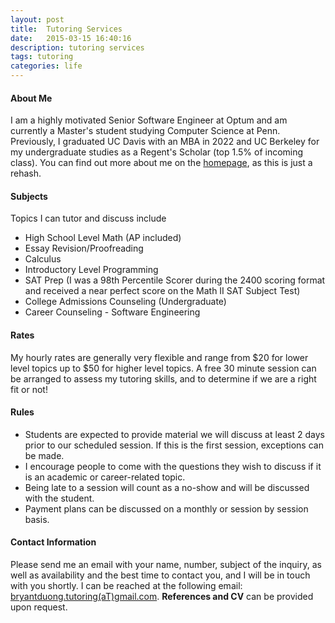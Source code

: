 ```yaml
---
layout: post
title:  Tutoring Services
date:   2015-03-15 16:40:16
description: tutoring services
tags: tutoring
categories: life
---
```


#### About Me

I am a highly motivated Senior Software Engineer at Optum and am currently a Master's student studying Computer Science at Penn. Previously, I graduated UC Davis with an MBA in 2022 and UC Berkeley for my undergraduate studies as a Regent's Scholar (top 1.5% of incoming class). You can find out more about me on the [homepage](https://bryantduong.github.io/), as this is just a rehash.

#### Subjects

Topics I can tutor and discuss include

* High School Level Math (AP included)
* Essay Revision/Proofreading
* Calculus
* Introductory Level Programming
* SAT Prep (I was a 98th Percentile Scorer during the 2400 scoring format and received a near perfect score on the Math II SAT Subject Test)
* College Admissions Counseling (Undergraduate)
* Career Counseling - Software Engineering

#### Rates

My hourly rates are generally very flexible and range from $20 for lower level topics up to $50 for higher level topics. A free 30 minute session can be arranged to assess my tutoring skills, and to determine if we are a right fit or not!

#### Rules
* Students are expected to provide material we will discuss at least 2 days prior to our scheduled session. If this is the first session, exceptions can be made.
* I encourage people to come with the questions they wish to discuss if it is an academic or career-related topic.
* Being late to a session will count as a no-show and will be discussed with the student.
* Payment plans can be discussed on a monthly or session by session basis.

#### Contact Information

Please send me an email with your name, number, subject of the inquiry, as well as availability and the best time to contact you, and I will be in touch with you shortly. I can be reached at the following email: [bryantduong.tutoring(aT)gmail.com](mailto:bryantduong.tutoring@gmail.com). **References and CV** can be provided upon request.